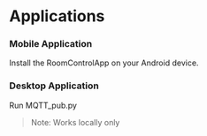 # Applications

### Mobile Application

Install the RoomControlApp on your Android device.

### Desktop Application

Run MQTT_pub.py

> Note: Works locally only
